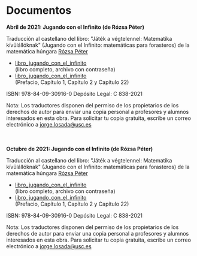 # Documentos

**Abril de 2021: Jugando con el Infinito (de Rózsa Péter)**

Traducción al castellano del libro: "Játék a végtelennel: Matematika kívülállóknak" (Jugando con el Infinito: matemáticas para forasteros) de la matemática húngara [Rózsa Péter](https://es.wikipedia.org/wiki/R%C3%B3zsa_P%C3%A9ter)

- [libro_jugando_con_el_infinito](libro_xogando_co_infinito_protectegido.pdf)<br/>(libro completo, archivo con contraseña)
- [libro_jugando_con_el_infinito](libro_xogando_co_infinito.pdf)<br/>(Prefacio, Capítulo 1, Capítulo 2 y Capítulo 22)

ISBN: 978-84-09-30916-0
Depósito Legal: C 838-2021

Nota: Los traductores disponen del permiso de los propietarios de los derechos de autor para enviar una copia personal a profesores y alumnos interesados en esta obra. Para solicitar tu copia gratuita, escribe un correo electrónico a jorge.losada@usc.es<br/><br/><br/>


**Octubre de 2021: Jugando con el Infinito (de Rózsa Péter)**


Traducción al castellano del libro: "Játék a végtelennel: Matematika kívülállóknak" (Jugando con el Infinito: matemáticas para forasteros) de la matemática húngara [Rózsa Péter](https://es.wikipedia.org/wiki/R%C3%B3zsa_P%C3%A9ter)

- [libro_jugando_con_el_infinito](libro_xogando_co_infinito_protected.pdf)<br/>(libro completo, archivo con contraseña)
- [libro_jugando_con_el_infinito](libro_xogando_co_infinito.pdf)<br/>(Prefacio, Capítulo 1, Capítulo 2 y Capítulo 22)

ISBN: 978-84-09-30916-0
Depósito Legal: C 838-2021

Nota: Los traductores disponen del permiso de los propietarios de los derechos de autor para enviar una copia personal a profesores y alumnos interesados en esta obra. Para solicitar tu copia gratuita, escribe un correo electrónico a jorge.losada@usc.es
